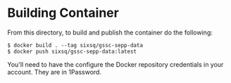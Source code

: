 Building Container
==================

From this directory, to build and publish the container do the
following:  

```
$ docker build . --tag sixsq/gssc-sepp-data
$ docker push sixsq/gssc-sepp-data:latest
```

You'll need to have the configure the Docker repository credentials in
your account.  They are in 1Password.



